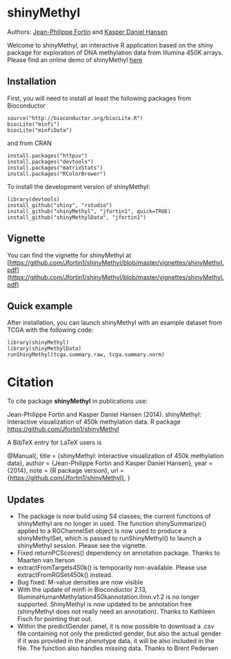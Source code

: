 shinyMethyl
===========

Authors: [Jean-Philippe Fortin](mailto:zerbino@ebi.ac.uk) and [Kasper Daniel Hansen](mailto:khansen@jhsph.edu)

Welcome to shinyMethyl, an interactive R application based on the shiny package for exploration of DNA methylation data from Illumina 450K arrays. Please find an online demo of shinyMethyl [here](http://spark.rstudio.com/jfortin/shinyMethyl/)

Installation
------------
First, you will need to install at least the following packages from Bioconductor

```{r}
source("http://bioconductor.org/biocLite.R")
biocLite("minfi")
biocLite("minfiData")
```
and from CRAN
```{r}
install.packages("httpuv")
install.packages("devtools")
install.packages("matrixStats")
install.packages("RColorBrewer")
```
To install the development version of shinyMethyl:
```{r}
library(devtools)
install_github("shiny", "rstudio")
install_github("shinyMethyl", "jfortin1", quick=TRUE)
install_github("shinyMethylData", "jfortin1")
```

Vignette
------------
You can find the vignette for shinyMethyl at [https://github.com/Jfortin1/shinyMethyl/blob/master/vignettes/shinyMethyl.pdf](https://github.com/Jfortin1/shinyMethyl/blob/master/vignettes/shinyMethyl.pdf)

Quick example
------------
After installation, you can launch shinyMethyl with an example dataset from TCGA with the following code:
```{r}
library(shinyMethyl)
library(shinyMethylData)
runShinyMethyl(tcga.summary.raw, tcga.summary.norm)
```

# Citation


To cite package __shinyMethyl__ in publications use:

Jean-Philippe Fortin and Kasper Daniel Hansen (2014). shinyMethyl: 
Interactive visualization of 450k methylation data. R package 
https://github.com/Jfortin1/shinyMethyl

A BibTeX entry for LaTeX users is

@Manual{,
    title = {shinyMethyl: 
Interactive visualization of 450k methylation data},
    author = {Jean-Philippe Fortin and Kasper Daniel Hansen},
    year = {2014},
    note = {R package version},
    url = {https://github.com/Jfortin1/shinyMethyl},
}

Updates
------------

- The package is now build using S4 classes; the current functions of shinyMethyl are no longer in used. The function shinySummarize() applied to a RGChannelSet object is now used to produce a shinyMethylSet, which is passed to runShinyMethyl() to launch a shinyMethyl session. Please see the vignette.
- Fixed returnPCScores() dependency on annotation package. Thanks to Maarten van Iterson 
- extractFromTargets450k() is temporarily non-available. Please use extractFromRGSet450k() instead. 
- Bug fixed: M-value densities are now visible
- With the update of minfi in Bioconductor 2.13, IlluminaHumanMethylation450kannotation.ilmn.v1.2 is no longer supported. ShinyMethyl is now updated to be annotation free (shinyMethyl does not really need an annotation). Thanks to Kathleen Fisch for pointing that out.
- Within the predictGender panel, it is now possible to download a .csv file containing not only the predicted gender, but also the actual gender if it was provided in the phenotype data, it will be also included in the file. The function also handles missing data. Thanks to Brent Pedersen


